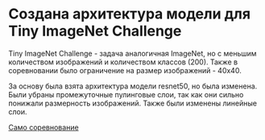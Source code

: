 # Создана архитектура модели для Tiny ImageNet Challenge

Tiny ImageNet Challenge - задача аналогичная ImageNet, но с меньшим количеством изображений и количеством классов (200). Также в соревновании было ограничение на размер изображений - 40x40.

За основу была взята архитектура модели resnet50, но была изменена. Были убраны промежуточные пулинговые слои, так как они сильно понижали размерность изображений. Также были изменены линейные слои.

[Само соревнование](https://www.kaggle.com/competitions/bhw-1-dl-2023-2024)
